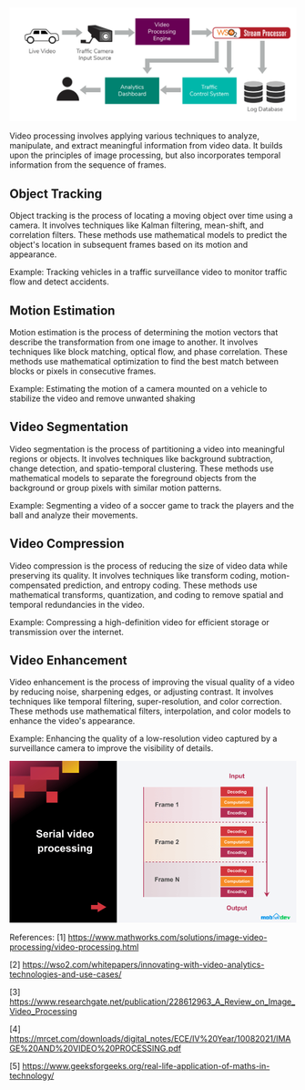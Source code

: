 ![alt text](image.png)

Video processing involves applying various techniques to analyze, manipulate, and extract meaningful information from video data. It builds upon the principles of image processing, but also incorporates temporal information from the sequence of frames. 

## Object Tracking

Object tracking is the process of locating a moving object over time using a camera. It involves techniques like Kalman filtering, mean-shift, and correlation filters. These methods use mathematical models to predict the object's location in subsequent frames based on its motion and appearance.

Example: Tracking vehicles in a traffic surveillance video to monitor traffic flow and detect accidents.

## Motion Estimation

Motion estimation is the process of determining the motion vectors that describe the transformation from one image to another. It involves techniques like block matching, optical flow, and phase correlation. These methods use mathematical optimization to find the best match between blocks or pixels in consecutive frames.

Example: Estimating the motion of a camera mounted on a vehicle to stabilize the video and remove unwanted shaking

## Video Segmentation

Video segmentation is the process of partitioning a video into meaningful regions or objects. It involves techniques like background subtraction, change detection, and spatio-temporal clustering. These methods use mathematical models to separate the foreground objects from the background or group pixels with similar motion patterns.

Example: Segmenting a video of a soccer game to track the players and the ball and analyze their movements.

## Video Compression

Video compression is the process of reducing the size of video data while preserving its quality. It involves techniques like transform coding, motion-compensated prediction, and entropy coding. These methods use mathematical transforms, quantization, and coding to remove spatial and temporal redundancies in the video.

Example: Compressing a high-definition video for efficient storage or transmission over the internet.

## Video Enhancement

Video enhancement is the process of improving the visual quality of a video by reducing noise, sharpening edges, or adjusting contrast. It involves techniques like temporal filtering, super-resolution, and color correction. These methods use mathematical filters, interpolation, and color models to enhance the video's appearance.

Example: Enhancing the quality of a low-resolution video captured by a surveillance camera to improve the visibility of details.

![alt text](image-1.png)


References:
[1] https://www.mathworks.com/solutions/image-video-processing/video-processing.html

[2] https://wso2.com/whitepapers/innovating-with-video-analytics-technologies-and-use-cases/

[3] https://www.researchgate.net/publication/228612963_A_Review_on_Image_Video_Processing

[4] https://mrcet.com/downloads/digital_notes/ECE/IV%20Year/10082021/IMAGE%20AND%20VIDEO%20PROCESSING.pdf

[5] https://www.geeksforgeeks.org/real-life-application-of-maths-in-technology/